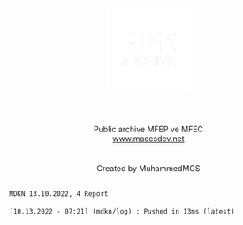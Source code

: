 <!-- PROJECT LOGO -->
<br />
<div align="center">
  <a href="https://github.com/macesdev/mfep-archive">
    <img src=".macesdev/github-asset/project-logo.png" alt="Logo" width="150" height="150">
  </a>
<h2 align="center"><b></b></h2>
</br>
<p align="center">
  <a>Public archive MFEP ve MFEC </a> </br>
  <a href="https://github.com/macesdev/stillflap/">www.macesdev.net</a>
<h4 align="center"></h4>
</br>
Created by MuhammedMGS
<h2 align="center"></h2>
</div>

```
MDKN 13.10.2022, 4 Report

[10.13.2022 - 07:21] (mdkn/log) : Pushed in 13ms (latest)
```

